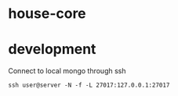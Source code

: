 # house-core

# development
Connect to local mongo through ssh

`ssh user@server -N -f -L 27017:127.0.0.1:27017`
